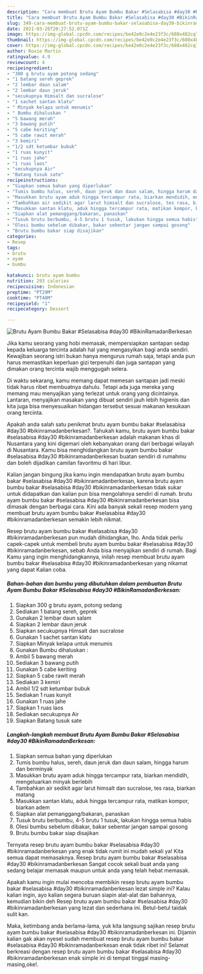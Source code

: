 ```yaml
---
description: "Cara membuat Brutu Ayam Bumbu Bakar #Selasabisa #day30 #BikinRamadanBerkesan yang nikmat dan Mudah Dibuat"
title: "Cara membuat Brutu Ayam Bumbu Bakar #Selasabisa #day30 #BikinRamadanBerkesan yang nikmat dan Mudah Dibuat"
slug: 349-cara-membuat-brutu-ayam-bumbu-bakar-selasabisa-day30-bikinramadanberkesan-yang-nikmat-dan-mudah-dibuat
date: 2021-03-26T20:27:52.071Z
image: https://img-global.cpcdn.com/recipes/be42e0c2e4e23f3c/680x482cq70/brutu-ayam-bumbu-bakar-selasabisa-day30-bikinramadanberkesan-foto-resep-utama.jpg
thumbnail: https://img-global.cpcdn.com/recipes/be42e0c2e4e23f3c/680x482cq70/brutu-ayam-bumbu-bakar-selasabisa-day30-bikinramadanberkesan-foto-resep-utama.jpg
cover: https://img-global.cpcdn.com/recipes/be42e0c2e4e23f3c/680x482cq70/brutu-ayam-bumbu-bakar-selasabisa-day30-bikinramadanberkesan-foto-resep-utama.jpg
author: Roxie Martin
ratingvalue: 4.9
reviewcount: 4
recipeingredient:
- "300 g brutu ayam potong sedang"
- "1 batang sereh geprek"
- "2 lembar daun salam"
- "2 lembar daun jeruk"
- "secukupnya Himsalt dan sucralose"
- "1 sachet santan klatu"
- " Minyak kelapa untuk menumis"
- " Bumbu dihaluskan "
- "5 bawang merah"
- "3 bawang putih"
- "5 cabe keriting"
- "5 cabe rawit merah"
- "3 kemiri"
- "1/2 sdt ketumbar bubuk"
- "1 ruas kunyit"
- "1 ruas jahe"
- "1 ruas laos"
- "secukupnya Air"
- "Batang tusuk sate"
recipeinstructions:
- "Siapkan semua bahan yang diperlukan"
- "Tumis bumbu halus, sereh, daun jeruk dan daun salam, hingga harum dan berminyak"
- "Masukkan brutu ayam aduk hingga tercampur rata, biarkan mendidih, mengeluarkan minyak berlebih"
- "Tambahkan air sedikit agar larut himsalt dan sucralose, tes rasa, biarkan matang"
- "Masukkan santan klatu, aduk hingga tercampur rata, matikan kompor, biarkan adem"
- "Siapkan alat pemanggang/bakaran, panaskan"
- "Tusuk brutu berbumbu, 4-5 brutu 1 tusuk, lakukan hingga semua habis"
- "Olesi bumbu sebelum dibakar, bakar sebentar jangan sampai gosong"
- "Brutu bumbu bakar siap disajikan"
categories:
- Resep
tags:
- brutu
- ayam
- bumbu

katakunci: brutu ayam bumbu 
nutrition: 293 calories
recipecuisine: Indonesian
preptime: "PT29M"
cooktime: "PT40M"
recipeyield: "1"
recipecategory: Dessert

---
```



![Brutu Ayam Bumbu Bakar #Selasabisa #day30 #BikinRamadanBerkesan](https://img-global.cpcdn.com/recipes/be42e0c2e4e23f3c/680x482cq70/brutu-ayam-bumbu-bakar-selasabisa-day30-bikinramadanberkesan-foto-resep-utama.jpg)

Jika kamu seorang yang hobi memasak, mempersiapkan santapan sedap kepada keluarga tercinta adalah hal yang mengasyikan bagi anda sendiri. Kewajiban seorang istri bukan hanya mengurus rumah saja, tetapi anda pun harus memastikan keperluan gizi terpenuhi dan juga santapan yang dimakan orang tercinta wajib menggugah selera.

Di waktu  sekarang, kamu memang dapat memesan santapan jadi meski tidak harus ribet membuatnya dahulu. Tetapi ada juga mereka yang memang mau menyajikan yang terlezat untuk orang yang dicintainya. Lantaran, menyajikan masakan yang dibuat sendiri jauh lebih higienis dan kita juga bisa menyesuaikan hidangan tersebut sesuai makanan kesukaan orang tercinta. 



Apakah anda salah satu penikmat brutu ayam bumbu bakar #selasabisa #day30 #bikinramadanberkesan?. Tahukah kamu, brutu ayam bumbu bakar #selasabisa #day30 #bikinramadanberkesan adalah makanan khas di Nusantara yang kini digemari oleh kebanyakan orang dari berbagai wilayah di Nusantara. Kamu bisa menghidangkan brutu ayam bumbu bakar #selasabisa #day30 #bikinramadanberkesan buatan sendiri di rumahmu dan boleh dijadikan camilan favoritmu di hari libur.

Kalian jangan bingung jika kamu ingin mendapatkan brutu ayam bumbu bakar #selasabisa #day30 #bikinramadanberkesan, karena brutu ayam bumbu bakar #selasabisa #day30 #bikinramadanberkesan tidak sukar untuk didapatkan dan kalian pun bisa mengolahnya sendiri di rumah. brutu ayam bumbu bakar #selasabisa #day30 #bikinramadanberkesan bisa dimasak dengan berbagai cara. Kini ada banyak sekali resep modern yang membuat brutu ayam bumbu bakar #selasabisa #day30 #bikinramadanberkesan semakin lebih nikmat.

Resep brutu ayam bumbu bakar #selasabisa #day30 #bikinramadanberkesan pun mudah dihidangkan, lho. Anda tidak perlu capek-capek untuk membeli brutu ayam bumbu bakar #selasabisa #day30 #bikinramadanberkesan, sebab Anda bisa menyajikan sendiri di rumah. Bagi Kamu yang ingin menghidangkannya, inilah resep membuat brutu ayam bumbu bakar #selasabisa #day30 #bikinramadanberkesan yang nikamat yang dapat Kalian coba.

<!--inarticleads1-->

##### Bahan-bahan dan bumbu yang dibutuhkan dalam pembuatan Brutu Ayam Bumbu Bakar #Selasabisa #day30 #BikinRamadanBerkesan:

1. Siapkan 300 g brutu ayam, potong sedang
1. Sediakan 1 batang sereh, geprek
1. Gunakan 2 lembar daun salam
1. Siapkan 2 lembar daun jeruk
1. Siapkan secukupnya Himsalt dan sucralose
1. Gunakan 1 sachet santan klatu
1. Siapkan  Minyak kelapa untuk menumis
1. Gunakan  Bumbu dihaluskan :
1. Ambil 5 bawang merah
1. Sediakan 3 bawang putih
1. Gunakan 5 cabe keriting
1. Siapkan 5 cabe rawit merah
1. Sediakan 3 kemiri
1. Ambil 1/2 sdt ketumbar bubuk
1. Sediakan 1 ruas kunyit
1. Gunakan 1 ruas jahe
1. Siapkan 1 ruas laos
1. Sediakan secukupnya Air
1. Siapkan Batang tusuk sate




<!--inarticleads2-->

##### Langkah-langkah membuat Brutu Ayam Bumbu Bakar #Selasabisa #day30 #BikinRamadanBerkesan:

1. Siapkan semua bahan yang diperlukan
1. Tumis bumbu halus, sereh, daun jeruk dan daun salam, hingga harum dan berminyak
1. Masukkan brutu ayam aduk hingga tercampur rata, biarkan mendidih, mengeluarkan minyak berlebih
1. Tambahkan air sedikit agar larut himsalt dan sucralose, tes rasa, biarkan matang
1. Masukkan santan klatu, aduk hingga tercampur rata, matikan kompor, biarkan adem
1. Siapkan alat pemanggang/bakaran, panaskan
1. Tusuk brutu berbumbu, 4-5 brutu 1 tusuk, lakukan hingga semua habis
1. Olesi bumbu sebelum dibakar, bakar sebentar jangan sampai gosong
1. Brutu bumbu bakar siap disajikan




Ternyata resep brutu ayam bumbu bakar #selasabisa #day30 #bikinramadanberkesan yang enak tidak rumit ini mudah sekali ya! Kita semua dapat memasaknya. Resep brutu ayam bumbu bakar #selasabisa #day30 #bikinramadanberkesan Sangat cocok sekali buat anda yang sedang belajar memasak maupun untuk anda yang telah hebat memasak.

Apakah kamu ingin mulai mencoba membikin resep brutu ayam bumbu bakar #selasabisa #day30 #bikinramadanberkesan lezat simple ini? Kalau kalian ingin, ayo kalian segera buruan siapin alat-alat dan bahannya, kemudian bikin deh Resep brutu ayam bumbu bakar #selasabisa #day30 #bikinramadanberkesan yang lezat dan sederhana ini. Betul-betul taidak sulit kan. 

Maka, ketimbang anda berlama-lama, yuk kita langsung sajikan resep brutu ayam bumbu bakar #selasabisa #day30 #bikinramadanberkesan ini. Dijamin kalian gak akan nyesel sudah membuat resep brutu ayam bumbu bakar #selasabisa #day30 #bikinramadanberkesan enak tidak ribet ini! Selamat berkreasi dengan resep brutu ayam bumbu bakar #selasabisa #day30 #bikinramadanberkesan enak simple ini di tempat tinggal masing-masing,oke!.

